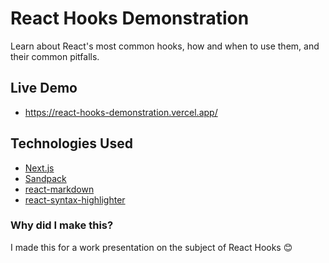 # React Hooks Demonstration

Learn about React's most common hooks, how and when to use them, and their common pitfalls.

## Live Demo

- https://react-hooks-demonstration.vercel.app/

## Technologies Used

- [Next.js](https://nextjs.org/)
- [Sandpack](https://sandpack.codesandbox.io/)
- [react-markdown](https://remarkjs.github.io/react-markdown/)
- [react-syntax-highlighter](https://github.com/react-syntax-highlighter/react-syntax-highlighter)

### Why did I make this?

I made this for a work presentation on the subject of React Hooks 😊
